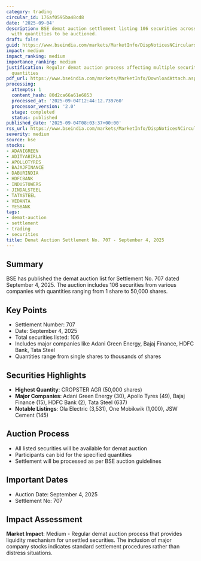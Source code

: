 ```yaml
---
category: trading
circular_id: 176af0595ba48cd8
date: '2025-09-04'
description: BSE demat auction settlement listing 106 securities across various sectors
  with quantities to be auctioned.
draft: false
guid: https://www.bseindia.com/markets/MarketInfo/DispNoticesNCirculars.aspx?Noticeid={85AC34A5-DBF1-4ACD-ADFF-C2913BF0BB2C}&noticeno=20250904-15&dt=09/04/2025&icount=15&totcount=42&flag=0
impact: medium
impact_ranking: medium
importance_ranking: medium
justification: Regular demat auction process affecting multiple securities with varying
  quantities
pdf_url: https://www.bseindia.com/markets/MarketInfo/DownloadAttach.aspx?id=20250904-15&attachedId=5456027c-df21-4bab-8dee-f62b6733bb06
processing:
  attempts: 1
  content_hash: 80d2ca66a61e6853
  processed_at: '2025-09-04T12:44:12.739760'
  processor_version: '2.0'
  stage: completed
  status: published
published_date: '2025-09-04T08:03:37+00:00'
rss_url: https://www.bseindia.com/markets/MarketInfo/DispNoticesNCirculars.aspx?Noticeid={85AC34A5-DBF1-4ACD-ADFF-C2913BF0BB2C}&noticeno=20250904-15&dt=09/04/2025&icount=15&totcount=42&flag=0
severity: medium
source: bse
stocks:
- ADANIGREEN
- ADITYABIRLA
- APOLLOTYRES
- BAJAJFINANCE
- DABURINDIA
- HDFCBANK
- INDUSTOWERS
- JINDALSTEEL
- TATASTEEL
- VEDANTA
- YESBANK
tags:
- demat-auction
- settlement
- trading
- securities
title: Demat Auction Settlement No. 707 - September 4, 2025
---
```


## Summary

BSE has published the demat auction list for Settlement No. 707 dated September 4, 2025. The auction includes 106 securities from various companies with quantities ranging from 1 share to 50,000 shares.

## Key Points

- Settlement Number: 707
- Date: September 4, 2025
- Total securities listed: 106
- Includes major companies like Adani Green Energy, Bajaj Finance, HDFC Bank, Tata Steel
- Quantities range from single shares to thousands of shares

## Securities Highlights

- **Highest Quantity**: CROPSTER AGR (50,000 shares)
- **Major Companies**: Adani Green Energy (30), Apollo Tyres (49), Bajaj Finance (15), HDFC Bank (2), Tata Steel (637)
- **Notable Listings**: Ola Electric (3,531), One Mobikwik (1,000), JSW Cement (145)

## Auction Process

- All listed securities will be available for demat auction
- Participants can bid for the specified quantities
- Settlement will be processed as per BSE auction guidelines

## Important Dates

- Auction Date: September 4, 2025
- Settlement No: 707

## Impact Assessment

**Market Impact**: Medium - Regular demat auction process that provides liquidity mechanism for unsettled securities. The inclusion of major company stocks indicates standard settlement procedures rather than distress situations.
